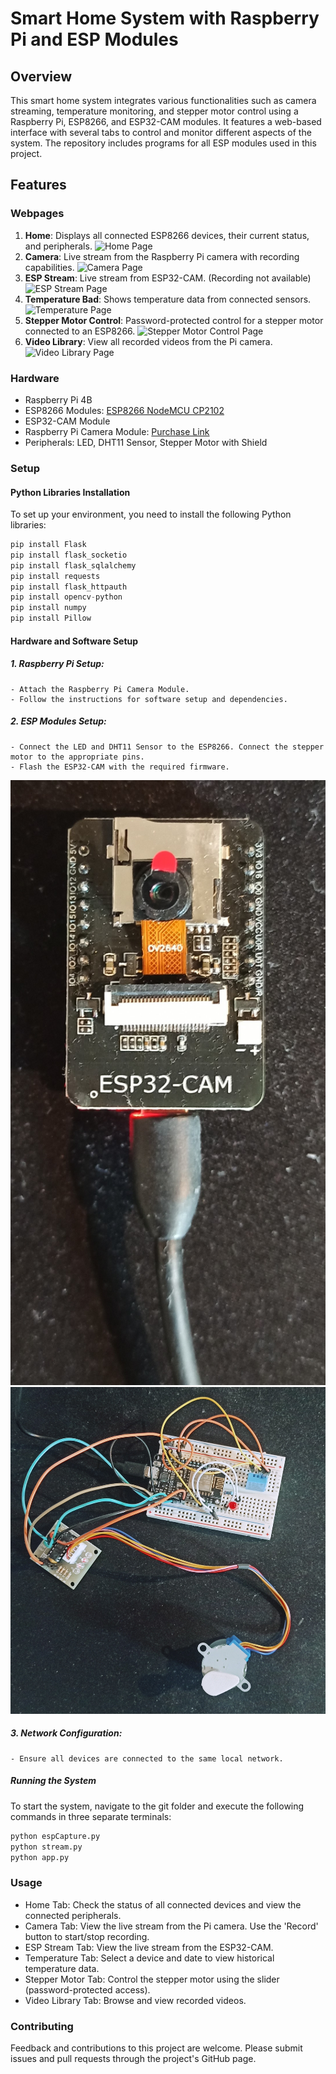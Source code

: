 # Smart Home System with Raspberry Pi and ESP Modules

## Overview

This smart home system integrates various functionalities such as camera streaming, temperature monitoring, and stepper motor control using a Raspberry Pi, ESP8266, and ESP32-CAM modules. It features a web-based interface with several tabs to control and monitor different aspects of the system. The repository includes programs for all ESP modules used in this project.

## Features

### Webpages

1. **Home**: Displays all connected ESP8266 devices, their current status, and peripherals.
   ![Home Page](Images/Index.jpg)
2. **Camera**: Live stream from the Raspberry Pi camera with recording capabilities.
   ![Camera Page](Images/Camera1.jpg)
3. **ESP Stream**: Live stream from ESP32-CAM. (Recording not available)
   ![ESP Stream Page](Images/Camera2.jpg)
4. **Temperature Bad**: Shows temperature data from connected sensors.
   ![Temperature Page](Images/Temperatur.jpg)
5. **Stepper Motor Control**: Password-protected control for a stepper motor connected to an ESP8266.
   ![Stepper Motor Control Page](Images/Stepper.jpg)
6. **Video Library**: View all recorded videos from the Pi camera.
   ![Video Library Page](Images/VideoLib.jpg)

### Hardware

- Raspberry Pi 4B
- ESP8266 Modules: [ESP8266 NodeMCU CP2102](https://www.amazon.de/dp/B08HQ9991S?psc=1&ref=ppx_yo2ov_dt_b_product_details)
- ESP32-CAM Module
- Raspberry Pi Camera Module: [Purchase Link](https://www.amazon.de/kamera-Raspberry-Kamera-geh%C3%A4use-Flexkabel/dp/B07MNR3VM8/ref=sr_1_11?__mk_de_DE=%C3%85M%C3%85%C5%BD%C3%95%C3%91&keywords=pi+camera&qid=1700404319&sr=8-11)
- Peripherals: LED, DHT11 Sensor, Stepper Motor with Shield


### Setup

#### Python Libraries Installation
To set up your environment, you need to install the following Python libraries:
```python 
pip install Flask
pip install flask_socketio
pip install flask_sqlalchemy
pip install requests
pip install flask_httpauth
pip install opencv-python
pip install numpy
pip install Pillow
```
#### Hardware and Software Setup
##### 1. Raspberry Pi Setup:
	- Attach the Raspberry Pi Camera Module.
	- Follow the instructions for software setup and dependencies.
##### 2. ESP Modules Setup:
	- Connect the LED and DHT11 Sensor to the ESP8266. Connect the stepper motor to the appropriate pins.
	- Flash the ESP32-CAM with the required firmware.
![ESP-Cam Setup](Images/ESP32-Cam.jpg)
![ESP-Cam Setup](Images/ESP8266_Full.jpg)
##### 3. Network Configuration:
	- Ensure all devices are connected to the same local network.

##### Running the System
To start the system, navigate to the git folder and execute the following commands in three separate terminals:

```bash 
python espCapture.py
python stream.py
python app.py
```

### Usage

- Home Tab: Check the status of all connected devices and view the connected peripherals.
- Camera Tab: View the live stream from the Pi camera. Use the 'Record' button to start/stop recording.
- ESP Stream Tab: View the live stream from the ESP32-CAM.
- Temperature Tab: Select a device and date to view historical temperature data.
- Stepper Motor Tab: Control the stepper motor using the slider (password-protected access).
- Video Library Tab: Browse and view recorded videos.

### Contributing
Feedback and contributions to this project are welcome. Please submit issues and pull requests through the project's GitHub page.
